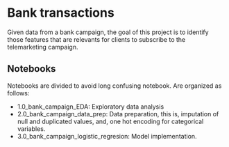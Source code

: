 # Bank transactions
Given data from a bank campaign, the goal of this project is to identify those features that are relevants for clients to subscribe to the telemarketing campaign. 

## Notebooks
Notebooks are divided to avoid long confusing notebook. Are organized as follows: 
- 1.0_bank_campaign_EDA: Exploratory data analysis
- 2.0_bank_campaign_data_prep: Data preparation, this is, imputation of null and duplicated values, and, one hot encoding for categorical variables. 
- 3.0_bank_campaign_logistic_regresion: Model implementation. 


